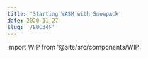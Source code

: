 ```yaml
---
title: 'Starting WASM with Snowpack'
date: 2020-11-27
slug: '/E0C34F'
---
```


import WIP from '@site/src/components/WIP'

<WIP />
